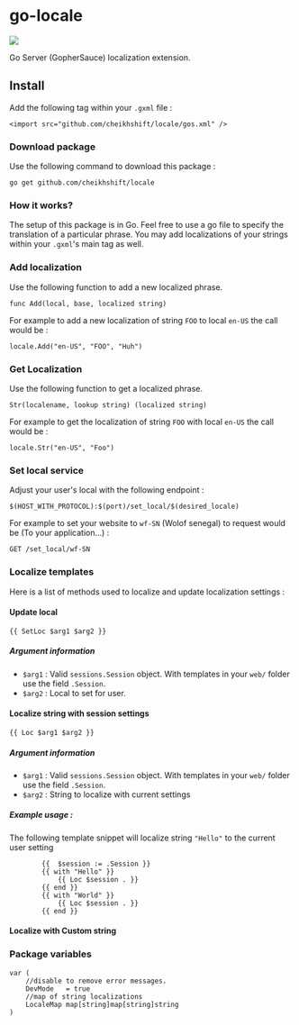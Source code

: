 # go-locale

![](https://talks.golang.org/2014/go4gophers/gopherflag.png)

Go Server (GopherSauce) localization extension.

## Install
Add the following tag within your `.gxml` file :

	<import src="github.com/cheikhshift/locale/gos.xml" />

### Download package
Use the following command to download this package :

	go get github.com/cheikhshift/locale
	
### How it works?
The setup of this package is in Go. Feel free to use a go file to specify the translation of a particular phrase. You may add localizations of your strings within your `.gxml`'s main tag as well.


### Add localization
Use the following function to add a new localized phrase.

	func Add(local, base, localized string)

For example to add a new localization of string `FOO` to local `en-US` the call would be :

	locale.Add("en-US", "FOO", "Huh") 

### Get Localization
Use the following function to get a localized phrase.

	Str(localename, lookup string) (localized string) 

For example to get the localization of string `FOO` with local `en-US` the call would be :
	
	locale.Str("en-US", "Foo")

### Set local service
Adjust your user's local with the following endpoint :

	$(HOST_WITH_PROTOCOL):$(port)/set_local/$(desired_locale)

For example to set your website to `wf-SN` (Wolof senegal) to request would be (To your application...) :

	GET /set_local/wf-SN

### Localize templates
Here is a list of methods used to localize and update localization settings :

#### Update local 
	{{ SetLoc $arg1 $arg2 }}

##### Argument information
- `$arg1` : Valid `sessions.Session` object. With templates in your `web/` folder use the  field `.Session`. 
- `$arg2` : Local to set for user.

#### Localize string with session settings
	{{ Loc $arg1 $arg2 }}

##### Argument information
- `$arg1` : Valid `sessions.Session` object. With templates in your `web/` folder use the  field `.Session`. 
- `$arg2` :  String to localize with current settings

##### Example usage :
The following template snippet will localize string `"Hello"` to the current user setting
		
			{{  $session := .Session }}
			{{ with "Hello" }}
				{{ Loc $session . }}
			{{ end }}
			{{ with "World" }}
				{{ Loc $session . }}
			{{ end }}

#### Localize with Custom string

### Package variables

	var (
		//disable to remove error messages.
		DevMode   = true
		//map of string localizations
		LocaleMap map[string]map[string]string
	)